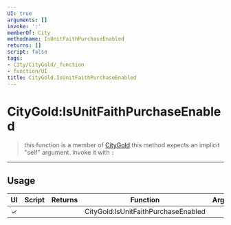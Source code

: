 ```yaml
---
UI: true
arguments: []
invoke: ':'
memberOf: City
methodname: IsUnitFaithPurchaseEnabled
returns: []
script: false
tags:
- City/CityGold/_function
- function/UI
title: CityGold.IsUnitFaithPurchaseEnabled
---
```

# CityGold:IsUnitFaithPurchaseEnabled
> this function is a member of [CityGold](civ-6/lua/CityGold.md)
> this method expects an implicit "self" argument. invoke it with `:`
-----
## Usage
|  UI | Script | Returns | Function | Arguments |
|:---:|:------:|-------:|:--------:|:---------|
|✓| ||CityGold:IsUnitFaithPurchaseEnabled||
